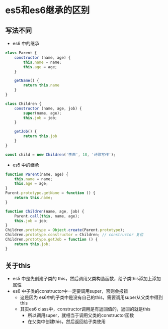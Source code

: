 # es5和es6继承的区别

## 写法不同
- es6 中的继承
```js
class Parent {
    constructor (name, age) {
        this.name = name;
        this.age = age;
    }

    getName() {
        return this.name
    }
}

class Children {
    constructor (name, age, job) {
        super(name, age);
        this.job = job;
    }

    getJob() {
        return this.job
    }
}

const child = new Children('李白', 18, '诗歌写作');
```

- es5 中的继承
```js
function Parent(name, age) {
    this.name = name;
    this.age = age;
}
Parent.prototype.getName = function () {
    return this.name;
}

function Children(name, age, job) {
    Parent.call(this, name, age);
    this.job = job;
}
Children.prototype = Object.create(Parent.prototype);
Children.prototype.constructor = Children; // constructor 复位
Children.prototype.getJob = function () {
    return this.job;
}
```

## 关于this
- es5 中是先创建子类的 this，然后调用父类构造函数，给子类this添加上添加属性
- es6 中子类的constructor中一定要调用super，否则会报错
    + 这是因为 es6中的子类中是没有自己的this，需要调用super从父类中得到this
    + 其实es6 class中，constructor调用是有返回值的，返回的就是this
        * 所以调用super，就相当于调用父类的constructor函数
        * 在父类中创建this，然后返回给子类使用